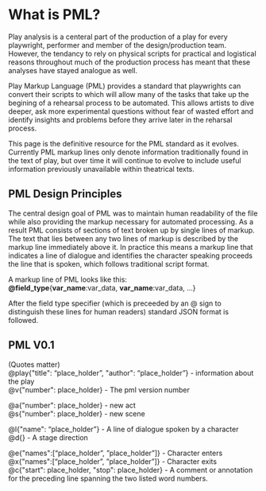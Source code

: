 # What is PML?
Play analysis is a centeral part of the production of a play for every playwright, performer and member of the design/production team.  However, the tendancy to rely on physical scripts for practical and logistical reasons throughout much of the production process has meant that these analyses have stayed analogue as well.

Play Markup Language (PML) provides a standard that playwrights can convert their scripts to which will allow many of the tasks that take up the begining of a rehearsal process to be automated.  This allows artists to dive deeper, ask more experimental questions without fear of wasted effort and identify insights and problems before they arrive later in the reharsal process.

This page is the definitive resource for the PML standard as it evolves.  Currently PML markup lines only denote information traditionally found in the text of play, but over time it will continue to evolve to include useful information previously unavailable within theatrical texts.

## PML Design Principles
The central design goal of PML was to maintain human readability of the file while also providing the markup necessary for automated processing.  As a result PML consists of sections of text broken up by single lines of markup.  The text that lies between any two lines of markup is described by the markup line immediately above it.  In practice this means a markup line that indicates a line of dialogue and identifies the character speaking proceeds the line that is spoken, which follows traditional script format.

A markup line of PML looks like this:<br>
<b>@field_type</b>{<b>var_name</b>:var_data, <b>var_name</b>:var_data, ...}<br>

After the field type specifier (which is preceeded by an @ sign to distinguish these lines for human readers) standard JSON format is followed.

## PML V0.1
(Quotes matter)<br>
@play{"title": “place_holder”, "author": “place_holder”} - information about the play<br>
@v{"number": place_holder} - The pml version number<br>

@a{"number": place_holder} - new act<br>
@s{"number": place_holder} - new scene<br>

@l{"name": “place_holder”} - A line of dialogue spoken by a character<br>
@d{}  - A stage direction<br>

@e{"names":[“place_holder”, ”place_holder”]} - Character enters<br>
@x{"names":[“place_holder”, ”place_holder”]} - Character exits<br>
@c{"start": place_holder, "stop": place_holder} - A comment or annotation for the preceding line spanning the two listed word numbers.<br>

